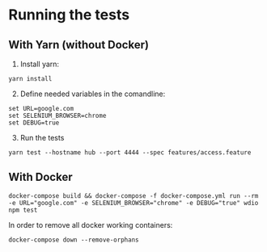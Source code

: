 # Running the tests

## With Yarn (without Docker)
1. Install yarn:
```
yarn install
```

2. Define needed variables in the comandline:
```
set URL=google.com
set SELENIUM_BROWSER=chrome
set DEBUG=true
```

3. Run the tests
```
yarn test --hostname hub --port 4444 --spec features/access.feature
```


## With Docker
```
docker-compose build && docker-compose -f docker-compose.yml run --rm -e URL="google.com" -e SELENIUM_BROWSER="chrome" -e DEBUG="true" wdio npm test
```

In order to remove all docker working containers:
```
docker-compose down --remove-orphans
```